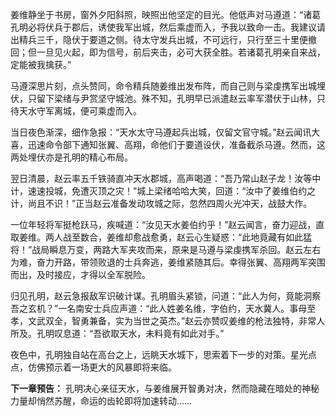 姜维静坐于书房，窗外夕阳斜照，映照出他坚定的目光。他低声对马遵道：“诸葛孔明必将伏兵于郡后，诱使我军出城，然后乘虚而入，予我以致命一击。我建议请出精兵三千，隐伏于要道之侧。待太守发兵出城，不可远行，只行至三十里便撤回；但一旦见火起，即为信号，前后夹击，必可大获全胜。若诸葛孔明亲自来战，定能被我擒获。”

马遵深思片刻，点头赞同，命令精兵随姜维出发布阵，而自己则与梁虔携军出城埋伏，只留下梁绪与尹赏坚守城池。殊不知，孔明早已派遣赵云率军潜伏于山林，只待天水守军离城，便可乘虚而入。

当日夜色渐深，细作急报：“天水太守马遵起兵出城，仅留文官守城。”赵云闻讯大喜，迅速命令部下通知张翼、高翔，命他们于要道设伏，准备截杀马遵。然而，这两处埋伏亦是孔明的精心布局。

翌日清晨，赵云率五千铁骑直冲天水郡城，高声喝道：“吾乃常山赵子龙！汝等中计，速速投城，免遭灭顶之灾！”城上梁绪哈哈大笑，回道：“汝中了姜维伯约之计，尚且不识！”正当赵云准备发动攻城之际，忽然四周火光冲天，战鼓大作。

一位年轻将军挺枪跃马，疾喊道：“汝见天水姜伯约乎！”赵云闻言，奋力迎战，直取姜维。两人战至数合，姜维却愈战愈勇，赵云心生疑惑：“此地竟藏有如此猛将！”战局瞬息万变，两路大军夹攻而来，原来是马遵与梁虔携军杀回。赵云左右为难，奋力开路，带领败退的士兵奔逃，姜维紧随其后。幸得张翼、高翔两军突围而出，及时接应，才得以全军脱险。

归见孔明，赵云急报敌军识破计谋。孔明眉头紧锁，问道：“此人为何，竟能洞察吾之玄机？”一名南安士兵应声道：“此人姓姜名维，字伯约，天水冀人。事母至孝，文武双全，智勇兼备，实为当世之英杰。”赵云亦赞叹姜维的枪法独特，非常人所及。孔明叹息道：“吾欲取天水，未料竟有如此对手。”

夜色中，孔明独自站在高台之上，远眺天水城下，思索着下一步的对策。星光点点，仿佛预示着一场更大的风暴即将来临。

**下一章预告：** 孔明决心亲征天水，与姜维展开智勇对决，然而隐藏在暗处的神秘力量却悄然苏醒，命运的齿轮即将加速转动……
